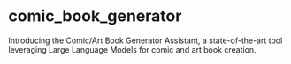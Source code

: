 # comic_book_generator
Introducing the Comic/Art Book Generator Assistant, a state-of-the-art tool leveraging Large Language Models for comic and art book creation. 
